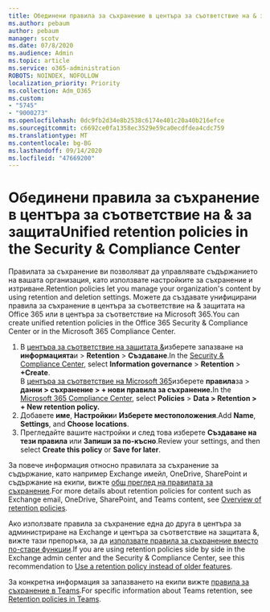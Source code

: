 ```yaml
---
title: Обединени правила за съхранение в центъра за съответствие на & за защита
ms.author: pebaum
author: pebaum
manager: scotv
ms.date: 07/8/2020
ms.audience: Admin
ms.topic: article
ms.service: o365-administration
ROBOTS: NOINDEX, NOFOLLOW
localization_priority: Priority
ms.collection: Adm_O365
ms.custom:
- "5745"
- "9000273"
ms.openlocfilehash: 0dc9fb2d34e8b2538c6174e401c20a40b216efce
ms.sourcegitcommit: c6692ce0fa1358ec3529e59ca0ecdfdea4cdc759
ms.translationtype: MT
ms.contentlocale: bg-BG
ms.lasthandoff: 09/14/2020
ms.locfileid: "47669200"
---
```

# <a name="unified-retention-policies-in-the-security--compliance-center"></a><span data-ttu-id="278e9-102">Обединени правила за съхранение в центъра за съответствие на & за защита</span><span class="sxs-lookup"><span data-stu-id="278e9-102">Unified retention policies in the Security & Compliance Center</span></span>

<span data-ttu-id="278e9-103">Правилата за съхранение ви позволяват да управлявате съдържанието на вашата организация, като използвате настройките за съхранение и изтриване.</span><span class="sxs-lookup"><span data-stu-id="278e9-103">Retention policies let you manage your organization's content by using retention and deletion settings.</span></span> <span data-ttu-id="278e9-104">Можете да създавате унифицирани правила за съхранение в центъра за съответствие на & защитата на Office 365 или в центъра за съответствие на Microsoft 365.</span><span class="sxs-lookup"><span data-stu-id="278e9-104">You can create unified retention policies in the Office 365 Security & Compliance Center or in the Microsoft 365 Compliance Center.</span></span> 

1. <span data-ttu-id="278e9-105">В [центъра за съответствие на защитата &](https://go.microsoft.com/fwlink/p/?linkid=2077143)изберете запазване на **информацията**и  >  **Retention**  >  **Създаване**.</span><span class="sxs-lookup"><span data-stu-id="278e9-105">In the [Security & Compliance Center](https://go.microsoft.com/fwlink/p/?linkid=2077143), select **Information governance** > **Retention** > **+Create**.</span></span> <br/>
    <span data-ttu-id="278e9-106">В [центъра за съответствие на Microsoft 365](https://go.microsoft.com/fwlink/p/?linkid=2077149)изберете **правила**за  >  **данни > съхранение > + нови правила за съхранение.**</span><span class="sxs-lookup"><span data-stu-id="278e9-106">In the [Microsoft 365 Compliance Center](https://go.microsoft.com/fwlink/p/?linkid=2077149), select **Policies** > **Data > Retention > + New retention policy.**</span></span>
2. <span data-ttu-id="278e9-107">Добавете **име**, **Настройки**и **Изберете местоположения**.</span><span class="sxs-lookup"><span data-stu-id="278e9-107">Add **Name**, **Settings**, and **Choose locations**.</span></span>
3. <span data-ttu-id="278e9-108">Прегледайте вашите настройки и след това изберете **Създаване на тези правила** или **Запиши за по-късно**.</span><span class="sxs-lookup"><span data-stu-id="278e9-108">Review your settings, and then select **Create this policy** or **Save for later**.</span></span>  
      
<span data-ttu-id="278e9-109">За повече информация относно правилата за съхранение за съдържание, като например Exchange имейл, OneDrive, SharePoint и съдържание на екипи, вижте [общ преглед на правилата за съхранение](https://go.microsoft.com/fwlink/?linkid=2127785).</span><span class="sxs-lookup"><span data-stu-id="278e9-109">For more details about retention policies for content such as Exchange email, OneDrive, SharePoint, and Teams content, see [Overview of retention policies](https://go.microsoft.com/fwlink/?linkid=2127785).</span></span>  
    
<span data-ttu-id="278e9-110">Ако използвате правила за съхранение една до друга в центъра за администриране на Exchange и центъра за съответствие на защитата &, вижте тази препоръка, за да [използвате правила за съхранение вместо по-стари функции](https://docs.microsoft.com/microsoft-365/compliance/retention-policies?view=o365-worldwide#use-a-retention-policy-instead-of-older-features).</span><span class="sxs-lookup"><span data-stu-id="278e9-110">If you are using retention policies side by side in the Exchange admin center and the Security & Compliance Center, see this recommendation to [Use a retention policy instead of older features](https://docs.microsoft.com/microsoft-365/compliance/retention-policies?view=o365-worldwide#use-a-retention-policy-instead-of-older-features).</span></span>  
    
<span data-ttu-id="278e9-111">За конкретна информация за запазването на екипи вижте [правила за съхранение в Teams](https://docs.microsoft.com/microsoftteams/retention-policies).</span><span class="sxs-lookup"><span data-stu-id="278e9-111">For specific information about Teams retention, see [Retention policies in Teams](https://docs.microsoft.com/microsoftteams/retention-policies).</span></span>